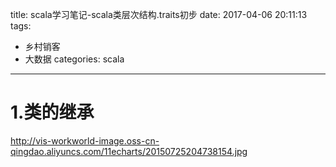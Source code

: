 title: scala学习笔记-scala类层次结构.traits初步
date: 2017-04-06 20:11:13
tags:
- 乡村销客
- 大数据
categories: scala
---

# 1.类的继承


http://vis-workworld-image.oss-cn-qingdao.aliyuncs.com/11echarts/20150725204738154.jpg